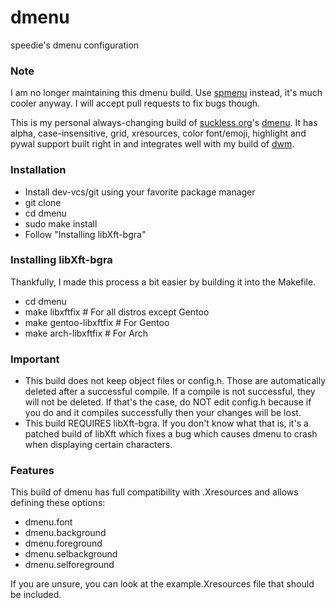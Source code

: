 # dmenu
speedie's dmenu configuration

### Note

I am no longer maintaining this dmenu build. Use [spmenu](https://git.speedie.gq/spmenu) instead, it's much cooler anyway.
I will accept pull requests to fix bugs though.

This is my personal always-changing build of [suckless.org](https://suckless.org)'s [dmenu](https://tools.suckless.org/dmenu).
It has alpha, case-insensitive, grid, xresources, color font/emoji, highlight and pywal support built right in and integrates well with my build of [dwm](https://github.com/speedie-de/dwm).

### Installation
- Install dev-vcs/git using your favorite package manager
- git clone <this-url>
- cd dmenu
- sudo make install
- Follow "Installing libXft-bgra"

### Installing libXft-bgra
Thankfully, I made this process a bit easier by building it into the Makefile.

- cd dmenu
- make libxftfix # For all distros except Gentoo
- make gentoo-libxftfix # For Gentoo
- make arch-libxftfix # For Arch

### Important
- This build does not keep object files or config.h. Those are automatically deleted after a successful compile. If a compile is not successful, they will not be deleted. If that's the case, do NOT edit config.h because if you do and it compiles successfully then your changes will be lost.
- This build REQUIRES libXft-bgra. If you don't know what that is, it's a patched build of libXft which fixes a bug which causes dmenu to crash when displaying certain characters.

### Features
This build of dmenu has full compatibility with .Xresources and allows defining these options:
- dmenu.font
- dmenu.background
- dmenu.foreground
- dmenu.selbackground
- dmenu.selforeground

If you are unsure, you can look at the example.Xresources file that should be included.
